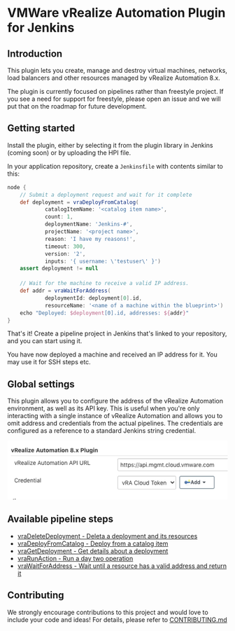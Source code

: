# VMWare vRealize Automation Plugin for Jenkins

## Introduction

This plugin lets you create, manage and destroy virtual machines, networks, load balancers
and other resources managed by vRealize Automation 8.x. 

The plugin is currently focused on pipelines rather than freestyle project. If you see
a need for support for freestyle, please open an issue and we will put that on the 
roadmap for future development.

## Getting started

Install the plugin, either by selecting it from the plugin library in Jenkins (coming soon)
or by uploading the HPI file. 

In your application repository, create a ```Jenkinsfile``` with contents similar to this:

```groovy
node {
    // Submit a deployment request and wait for it complete
    def deployment = vraDeployFromCatalog(
            catalogItemName: '<catalog item name>',
            count: 1,
            deploymentName: 'Jenkins-#',
            projectName: '<project name>',
            reason: 'I have my reasons!',
            timeout: 300,
            version: '2',
            inputs: '{ username: \'testuser\' }')
    assert deployment != null

    // Wait for the machine to receive a valid IP address. 
    def addr = vraWaitForAddress(
            deploymentId: deployment[0].id,
            resourceName: '<name of a machine within the blueprint>')
    echo "Deployed: $deployment[0].id, addresses: ${addr}"
}
```

That's it! Create a pipeline project in Jenkins that's linked to your repository, and you 
can start using it.

You have now deployed a machine and received an IP address for it. You may 
use it for SSH steps etc.

## Global settings
This plugin allows you to configure the address of the vRealize Automation environment, as
well as its API key. This is useful when you're only interacting with a single instance
of vRealize Automation and allows you to omit address and credentials from the actual 
pipelines. The credentials are configured as a reference to a standard Jenkins string
credential.

![Global Settings](doc/img/global_settings.png)

## Available pipeline steps
* [vraDeleteDeployment - Deleta a deployment and its resources](doc/vraDeleteDeployment.md)
* [vraDeployFromCatalog - Deploy from a catalog item](doc/vraDeployFromCatalog.md)
* [vraGetDeployment - Get details about a deployment](doc/vraGetDeployment.md)
* [vraRunAction - Run a day two operation](doc/vraRunAction.md)
* [vraWaitForAddress - Wait until a resource has a valid address and return it](doc/vraWaitForAddress.md)

## Contributing

We strongly encourage contributions to this project and would love to include your code and ideas!
For details, please refer to [CONTRIBUTING.md](CONTRIBUTING.md)

